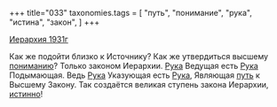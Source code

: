 +++
title="033"
taxonomies.tags = [
 "путь",
 "понимание",
 "рука",
 "истина",
 "закон",
]
+++

[Иерархия 1931г](/agni/1931)

Как же подойти близко к Источнику? Как же утвердиться высшему [пониманию](/tags/понимание)? Только законом Иерархии. [Рука](/tags/рука) Ведущая есть [Рука](/tags/рука) Подымающая. Ведь [Рука](/tags/рука) Указующая есть [Рука](/tags/рука), Являющая [путь](/tags/путь) к Высшему Закону. Так создаётся великая ступень закона Иерархии, [истинно](/tags/истина)!   

